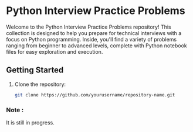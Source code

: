# Python Interview Practice Problems

Welcome to the Python Interview Practice Problems repository! This collection is designed to help you prepare for technical interviews with a focus on Python programming. 
Inside, you'll find a variety of problems ranging from beginner to advanced levels, complete with Python notebook files for easy exploration and execution.

## Getting Started

1. Clone the repository:
   ```bash
   git clone https://github.com/yourusername/repository-name.git


### Note : 
It is still in progress.
